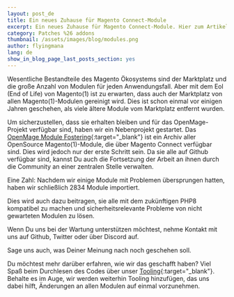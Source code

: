 ```yaml
---
layout: post_de
title: Ein neues Zuhause für Magento Connect-Module
excerpt: Ein neues Zuhause für Magento Connect-Module. Hier zum Artikel!
category: Patches %26 addons
thumbnail: /assets/images/blog/modules.png
author: flyingmana
lang: de
show_in_blog_page_last_posts_section: yes
---
```


Wesentliche Bestandteile des Magento Ökosystems sind der Marktplatz und die große Anzahl von Modulen für jeden Anwendungsfall. 
Aber mit dem Eol (End of Life) von Magento(1) ist zu erwarten, dass auch der Marktplatz von allen Magento(1)-Modulen gereinigt wird. Dies ist schon einmal vor einigen Jahren geschehen, als viele ältere Module vom Marktplatz entfernt wurden.

<!--more-->

Um sicherzustellen, dass sie erhalten bleiben und für das OpenMage-Projekt verfügbar sind, haben wir ein Nebenprojekt gestartet.
Das [OpenMage Module Fostering](https://github.com/OpenMageModuleFostering){:target="_blank"} ist ein Archiv aller OpenSource Magento(1)-Module, die über Magento Connect verfügbar sind. Dies wird jedoch nur der erste Schritt sein. Da sie alle auf Github verfügbar sind, kannst Du auch die Fortsetzung der Arbeit an ihnen durch die Community an einer zentralen Stelle verwalten.

Eine Zahl: Nachdem wir einige Module mit Problemen übersprungen hatten, haben wir schließlich 2834 Module importiert.

Dies wird auch dazu beitragen, sie alle mit dem zukünftigen PHP8 kompatibel zu machen und sicherheitsrelevante Probleme von nicht gewarteten Modulen zu lösen.

Wenn Du uns bei der Wartung unterstützen möchtest, nehme Kontakt mit uns auf Github, Twitter oder über Discord auf.

Sage uns auch, was Deiner Meinung nach noch geschehen soll.

Du möchtest mehr darüber erfahren, wie wir das geschafft haben? Viel Spaß beim Durchlesen des Codes über unser [Tooling](https://github.com/OpenMageModuleFostering/Tooling){:target="_blank"}.
Behalte es im Auge, wir werden weiterhin Tooling hinzufügen, das uns dabei hilft, Änderungen an allen Modulen auf einmal vorzunehmen.


 

